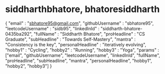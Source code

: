 # siddharthbhatore, bhatoresiddharth

{
    "email" : "sbhatore95@gmail.com", 
    "githubUsername" : "sbhatore95",
    "leetcodeUsername" : "sidb95",
    "linkedInId" : "siddharth-bhatore-0435ba292",
    "fullName" : "Siddharth Bhatore",
    "proHeadline" : "CS Graduate",
    "subHeadline" : "Towards Self-Mastery",
    "mantra" : "Consistency is the key",
    "personalHeadline" : "iteratively evolving",
    "hobby1" : "Cycling", 
    "hobby2" : "Running", 
    "hobby3" : "Yoga",
    "params" : ["email", "githubUsername", "leetcodeUsername", "linkedInId", "fullName", "proHeadline", "subHeadline", "mantra", "personalHeadline", "hobby1", "hobby2", "hobby3"]
}
